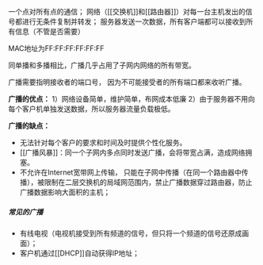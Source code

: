 一个点对所有点的通信；
网络（[[交换机]]和[[路由器]]）对每一台主机发出的信号都进行无条件复制并转发；
服务器发送一次数据，所有客户端都可以接收到所有信息（不管是否需要）

MAC地址为FF:FF:FF:FF:FF:FF

同单播和多播相比，广播几乎占用了子网内网络的所有带宽。

广播需要指明接收者的端口号， 因为不可能接受者的所有端口都来收听广播。

**广播的优点：**
1）网络设备简单，维护简单，布网成本低廉
2）由于服务器不用向每个客户机单独发送数据，所以服务器流量负载极低。

**广播的缺点：**
- 无法针对每个客户的要求和时间及时提供个性化服务。
- [[广播风暴]]：同一个子网内多点同时发送广播，会将带宽占满，造成网络拥塞。
- 不允许在Internet宽带网上传输， 只能在子网中传播（在同一个路由器中传播），被限制在二层交换机的局域网范围内，禁止广播数据穿过路由器，防止广播数据影响大面积的主机；

##### 常见的广播
- 有线电视（电视机接受到所有频道的信号，但只将一个频道的信号还原成画面）；
- 客户机通过[[DHCP]]自动获得IP地址；